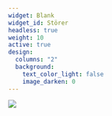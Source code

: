 ```yaml
---
widget: Blank
widget_id: Störer
headless: true
weight: 10
active: true
design:
  columns: "2"
  background:
    text_color_light: false
    image_darken: 0
---
```

![](/assets/media/junge-mit-flügeln.jpg)